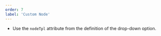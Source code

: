 ```yaml
---
order: 7
label: 'Custom Node'
---
```


- Use the `nodeTpl` attribute from the definition of the drop-down option.

